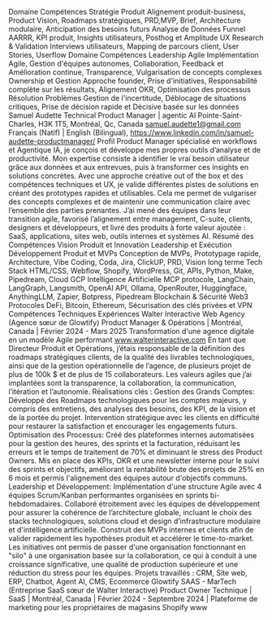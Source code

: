 Domaine Compétences Stratégie Produit Alignement produit-business, Product Vision, Roadmaps stratégiques, PRD,MVP, Brief, Architecture modulaire, Anticipation des besoins futurs Analyse de Données Funnel AARRR, KPI produit, Insights utilisateurs, Posthog et Amplitude UX Research & Validation Interviews utilisateurs, Mapping de parcours client, User Stories, Userflow Domaine Compétences Leadership Agile Implémentation Agile, Gestion d'équipes autonomes, Collaboration, Feedback et Amélioration continue, Transparence, Vulgarisation de concepts complexes Ownership et Gestion Approche founder, Prise d'initiatives, Responsabilité complète sur les résultats, Alignement OKR, Optimisation des processus Résolution Problèmes Gestion de l'incertitude, Déblocage de situations critiques, Prise de décision rapide et Décisive basée sur les données Samuel Audette Technical Product Manager | agentic AI Pointe-Saint-Charles, H3K 1T5, Montréal, Qc, Canada samuel.audette1@gmail.com Français (Natif) | English (Bilingual), https://www.linkedin.com/in/samuel-audette-productmanager/ Profil Product Manager spécialisé en workflows et Agentique IA, je conçois et développe mes propres outils d’analyse et de productivité. Mon expertise consiste à identifier le vrai besoin utilisateur grâce aux données et aux entrevues, puis à transformer ces insights en solutions concrètes. Avec une approche créative out of the box et des compétences techniques et UX, je valide différentes pistes de solutions en créant des prototypes rapides et utilisables. Cela me permet de vulgariser des concepts complexes et de maintenir une communication claire avec l’ensemble des parties prenantes. J’ai mené des équipes dans leur transition agile, favorisé l’alignement entre management, C-suite, clients, designers et développeurs, et livré des produits à forte valeur ajoutée : SaaS, applications, sites web, outils internes et systèmes AI. Résumé des Compétences Vision Produit et Innovation Leadership et Exécution Développement Produit et MVPs Conception de MVPs, Prototypage rapide, Architecture, Vibe Coding, Coda, Jira, ClickUP, PRD, Vision long terme Tech Stack HTML/CSS, Webflow, Shopify, WordPress, Git, APIs, Python, Make, Pipedream, Cloud GCP Intelligence Artificielle MCP protocole, LangChain, LangGraph, Langsmith, OpenAI API, Ollama, OpenRouter, Huggingface, AnythingLLM, Zapier, Botpress, Pipedream Blockchain & Sécurité Web3 Protocoles DeFi, Bitcoin, Ethereum, Sécurisation des clés privées et VPN Compétences Techniques Expériences Walter Interactive Web Agency (Agence sœur de Glowtify) Product Manager & Opérations | Montréal, Canada | Février 2024 - Mars 2025 Transformation d'une agence digitale en un modèle Agile performant www.walterinteractive.com En tant que Directeur Produit et Opérations, j’étais responsable de la définition des roadmaps stratégiques clients, de la qualité des livrables technologiques, ainsi que de la gestion opérationnelle de l’agence, de plusieurs projet de plus de 100k $ et de plus de 15 collaborateurs. Les valeurs agiles que j’ai implantées sont la transparence, la collaboration, la communication, l’itération et l’autonomie. Réalisations clés : Gestion des Grands Comptes: Développé des Roadmaps technologiques pour les comptes majeurs, y compris des entretiens, des analyses des besoins, des KPI, de la vision et de la portée du projet. Intervention stratégique avec les clients en difficulté pour restaurer la satisfaction et encourager les engagements futurs. Optimisation des Processus: Créé des plateformes internes automatisées pour la gestion des heures, des sprints et la facturation, réduisant les erreurs et le temps de traitement de 70% et diminuant le stress des Product Owners. Mis en place des KPIs, OKR et une newsletter interne pour le suivi des sprints et objectifs, améliorant la rentabilité brute des projets de 25% en 6 mois et permis l'alignement des équipes autour d'objectifs communs. Leadership et Développement: Implémentation d'une structure Agile avec 4 équipes Scrum/Kanban performantes organisées en sprints bi-hebdomadaires. Collaboré étroitement avec les équipes de développement pour assurer la cohérence de l’architecture globale, incluant le choix des stacks technologiques, solutions cloud et design d’infrastructure modulaire et d'intélligence artificielle. Construit des MVPs internes et clients afin de valider rapidement les hypothèses produit et accélérer le time-to-market. Les initiatives ont permis de passer d'une organisation fonctionnant en "silo" à une organisation basée sur la collaboration, ce qui à conduit à une croissance significative, une qualité de production supérieure et une réduction du stress pour les équipes. Projets travaillés : CRM, Site web, ERP, Chatbot, Agent AI, CMS, Ecommerce Glowtify SAAS - MarTech (Entreprise SaaS sœur de Walter Interactive) Product Owner Technique | SaaS | Montréal, Canada | Février 2024 - Septembre 2024 | Plateforme de marketing pour les propriétaires de magasins Shopify www